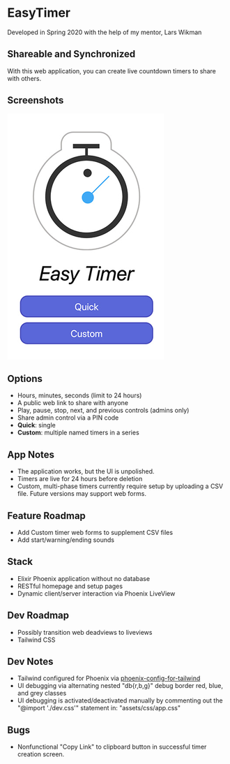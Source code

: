 # EasyTimer
Developed in Spring 2020 with the help of my mentor, Lars Wikman 

## Shareable and Synchronized

With this web application, you can create live countdown timers to share with others.

## Screenshots

![home screen](./demo-home.jpg "home screen")

## Options

- Hours, minutes, seconds (limit to 24 hours)
- A public web link to share with anyone
- Play, pause, stop, next, and previous controls (admins only)
- Share admin control via a PIN code
- **Quick**: single
- **Custom**: multiple named timers in a series

## App Notes

- The application works, but the UI is unpolished.
- Timers are live for 24 hours before deletion
- Custom, multi-phase timers currently require setup by uploading a CSV file. Future versions may support web forms.

## Feature Roadmap

- Add Custom timer web forms to supplement CSV files
- Add start/warning/ending sounds

## Stack

- Elixir Phoenix application without no database
- RESTful homepage and setup pages
- Dynamic client/server interaction via Phoenix LiveView

## Dev Roadmap

- Possibly transition web deadviews to liveviews
- Tailwind CSS

## Dev Notes

- Tailwind configured for Phoenix via [phoenix-config-for-tailwind](https://github.com/jfreeze/phoenix-config-for-tailwind)
- UI debugging via alternating nested "db{r,b,g}" debug border red, blue, and grey classes
- UI debugging is activated/deactivated manually by commenting out the "@import './dev.css'" statement in: "assets/css/app.css"

## Bugs

- Nonfunctional "Copy Link" to clipboard button in successful timer creation screen.
